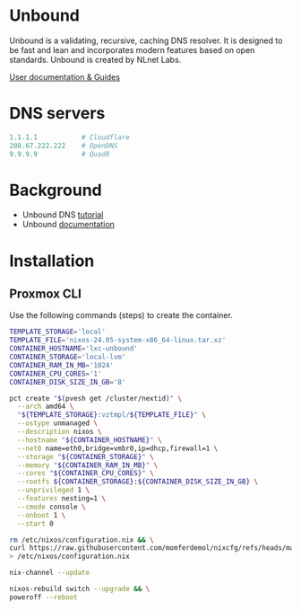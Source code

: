# Unbound

Unbound is a validating, recursive, caching DNS resolver. It is designed to be fast and lean and incorporates modern features based on open standards. Unbound is created by NLnet Labs.

[User documentation & Guides](https://unbound.docs.nlnetlabs.nl/en/latest/)

# DNS servers

```yaml
1.1.1.1           # Cloudflare
208.67.222.222    # OpenDNS
9.9.9.9           # Quad9
```

# Background

- Unbound DNS [tutorial](https://calomel.org/unbound_dns.html)
- Unbound [documentation](https://unbound.docs.nlnetlabs.nl/en/latest/index.html)

# Installation

## Proxmox CLI

Use the following commands (steps) to create the container.

```sh
TEMPLATE_STORAGE='local'
TEMPLATE_FILE='nixos-24.05-system-x86_64-linux.tar.xz'
CONTAINER_HOSTNAME='lxc-unbound'
CONTAINER_STORAGE='local-lvm'
CONTAINER_RAM_IN_MB='1024'
CONTAINER_CPU_CORES='1'
CONTAINER_DISK_SIZE_IN_GB='8'
```

```sh
pct create "$(pvesh get /cluster/nextid)" \
  --arch amd64 \
  "${TEMPLATE_STORAGE}:vztmpl/${TEMPLATE_FILE}" \
  --ostype unmanaged \
  --description nixos \
  --hostname "${CONTAINER_HOSTNAME}" \
  --net0 name=eth0,bridge=vmbr0,ip=dhcp,firewall=1 \
  --storage "${CONTAINER_STORAGE}" \
  --memory "${CONTAINER_RAM_IN_MB}" \
  --cores "${CONTAINER_CPU_CORES}" \
  --rootfs ${CONTAINER_STORAGE}:${CONTAINER_DISK_SIZE_IN_GB} \
  --unprivileged 1 \
  --features nesting=1 \
  --cmode console \
  --onboot 1 \
  --start 0
  ```

```sh
rm /etc/nixos/configuration.nix && \
curl https://raw.githubusercontent.com/momferdemol/nixcfg/refs/heads/main/lxc-unbound/configuration.nix \
> /etc/nixos/configuration.nix
```

```sh
nix-channel --update
```

```sh
nixos-rebuild switch --upgrade && \
poweroff --reboot
```
